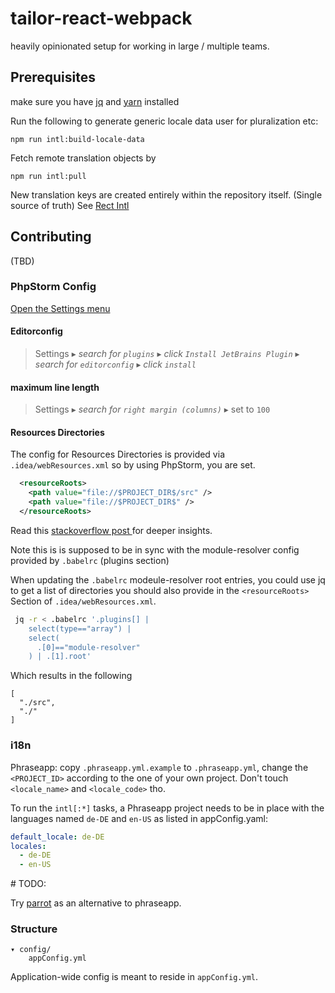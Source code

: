 # tailor-react-webpack

heavily opinionated setup for working in large / multiple teams.

## Prerequisites

make sure you have [jq](https://stedolan.github.io/jq) and [yarn](https://yarnpkg.com/) installed

Run the following to generate generic locale data user for pluralization etc:

```
npm run intl:build-locale-data
```

Fetch remote translation objects by

```
npm run intl:pull
```

New translation keys are created entirely within the repository itself. (Single source of truth)
See [Rect Intl](https://github.com/yahoo/react-intl)


## Contributing

(TBD)

### PhpStorm Config

[Open the Settings menu
](https://www.jetbrains.com/help/phpstorm/2016.3/accessing-settings.html#d949337e30)

#### Editorconfig

> Settings ▸ *search for `plugins`* ▸ *click `Install JetBrains Plugin`* ▸ *search for
> `editorconfig`* ▸ *click `install`*

#### maximum line length

> Settings ▸ *search for `right margin (columns)`* ▸ set to `100`

#### Resources Directories

The config for Resources Directories is provided via `.idea/webResources.xml` so by using PhpStorm,
you are set.

```xml
  <resourceRoots>
    <path value="file://$PROJECT_DIR$/src" />
    <path value="file://$PROJECT_DIR$" />
  </resourceRoots>
```
Read this [stackoverflow post
](http://stackoverflow.com/questions/34943631/path-aliases-for-imports-in-webstorm#37135031)
for deeper insights. 

Note this is is supposed to be in sync with the module-resolver config provided by `.babelrc`
(plugins section)

When updating the `.babelrc` modeule-resolver root entries, you could use jq to get a list of
directories you should also provide in the `<resourceRoots>` Section of `.idea/webResources.xml`.

```bash
 jq -r < .babelrc '.plugins[] |
    select(type=="array") |
    select(
      .[0]=="module-resolver"
    ) | .[1].root' 
```

Which results in the following 

```
[
  "./src",
  "./"
]
```

### i18n

Phraseapp: copy `.phraseapp.yml.example` to `.phraseapp.yml`, change the `<PROJECT_ID>` according to
the one of your own project. Don't touch `<locale_name>` and `<locale_code>` tho.

To run the `intl[:*]` tasks, a Phraseapp project needs to be in place with the languages named
`de-DE` and `en-US` as listed in appConfig.yaml:

```yaml
default_locale: de-DE
locales:
  - de-DE
  - en-US
```

\# TODO:

Try [parrot](https://anthonynsimon.gitbooks.io/parrot)
as an alternative to phraseapp.

### Structure

    ▾ config/
        appConfig.yml

Application-wide config is meant to reside in `appConfig.yml`.
